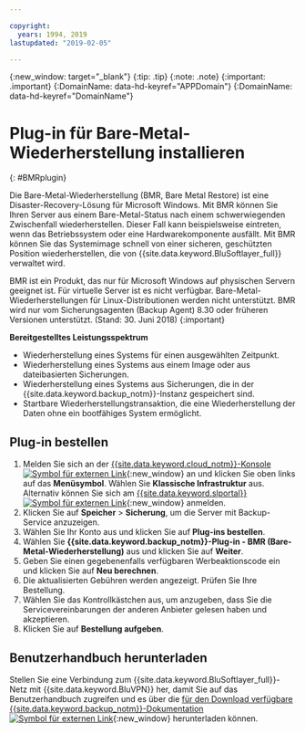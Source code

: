 ```yaml
---

copyright:
  years: 1994, 2019
lastupdated: "2019-02-05"

---
```

{:new_window: target="_blank"}
{:tip: .tip}
{:note: .note}
{:important: .important}
{:DomainName: data-hd-keyref="APPDomain"}
{:DomainName: data-hd-keyref="DomainName"}

# Plug-in für Bare-Metal-Wiederherstellung installieren
{: #BMRplugin}

Die Bare-Metal-Wiederherstellung (BMR, Bare Metal Restore) ist eine Disaster-Recovery-Lösung für Microsoft Windows. Mit BMR können Sie Ihren Server aus einem Bare-Metal-Status nach einem schwerwiegenden Zwischenfall wiederherstellen. Dieser Fall kann beispielsweise eintreten, wenn das Betriebssystem oder eine Hardwarekomponente ausfällt. Mit BMR können Sie das Systemimage schnell von einer sicheren, geschützten Position wiederherstellen, die von {{site.data.keyword.BluSoftlayer_full}} verwaltet wird.

BMR ist ein Produkt, das nur für Microsoft Windows auf physischen Servern geeignet ist. Für virtuelle Server ist es nicht verfügbar. Bare-Metal-Wiederherstellungen für Linux-Distributionen werden nicht unterstützt. BMR wird nur vom Sicherungsagenten (Backup Agent) 8.30 oder früheren Versionen unterstützt. (Stand: 30. Juni 2018)
{:important}

**Bereitgestelltes Leistungsspektrum**

- Wiederherstellung eines Systems für einen ausgewählten Zeitpunkt.
- Wiederherstellung eines Systems aus einem Image oder aus dateibasierten Sicherungen.
- Wiederherstellung eines Systems aus Sicherungen, die in der {{site.data.keyword.backup_notm}}-Instanz gespeichert sind.
- Startbare Wiederherstellungstransaktion, die eine Wiederherstellung der Daten ohne ein bootfähiges System ermöglicht.

## Plug-in bestellen

1. Melden Sie sich an der [{{site.data.keyword.cloud_notm}}-Konsole ![Symbol für externen Link](../../icons/launch-glyph.svg "Symbol für externen Link")](https://{DomainName}){:new_window} an und klicken Sie oben links auf das **Menüsymbol**. Wählen Sie **Klassische Infrastruktur** aus. <br/>
   Alternativ können Sie sich am [{{site.data.keyword.slportal}} ![Symbol für externen Link](../../icons/launch-glyph.svg "Symbol für externen Link")](https://control.softlayer.com/){:new_window} anmelden.
2. Klicken Sie auf **Speicher** > **Sicherung**, um die Server mit Backup-Service anzuzeigen.
3. Wählen Sie Ihr Konto aus und klicken Sie auf **Plug-ins bestellen**.
4. Wählen Sie **{{site.data.keyword.backup_notm}}-Plug-in - BMR (Bare-Metal-Wiederherstellung)** aus und klicken Sie auf **Weiter**.
5. Geben Sie einen gegebenenfalls verfügbaren Werbeaktionscode ein und klicken Sie auf **Neu berechnen**.
6. Die aktualisierten Gebühren werden angezeigt. Prüfen Sie Ihre Bestellung.
7. Wählen Sie das Kontrollkästchen aus, um anzugeben, dass Sie die Servicevereinbarungen der anderen Anbieter gelesen haben und akzeptieren.
8. Klicken Sie auf **Bestellung aufgeben**.

## Benutzerhandbuch herunterladen

Stellen Sie eine Verbindung zum {{site.data.keyword.BluSoftlayer_full}}-Netz mit {{site.data.keyword.BluVPN}} her, damit Sie auf das Benutzerhandbuch zugreifen und es über die [für den Download verfügbare {{site.data.keyword.backup_notm}}-Dokumentation ![Symbol für externen Link](../../icons/launch-glyph.svg "Symbol für externen Link")](http://downloads.service.softlayer.com/evault/Documentation/){:new_window} herunterladen können.
